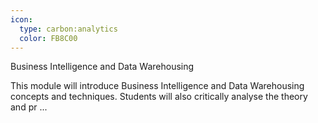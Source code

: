 ```yaml
---
icon:
  type: carbon:analytics
  color: FB8C00
---
```

Business Intelligence and Data Warehousing

This module will introduce Business Intelligence and Data Warehousing concepts and techniques. Students will also critically analyse the theory and pr ... 
